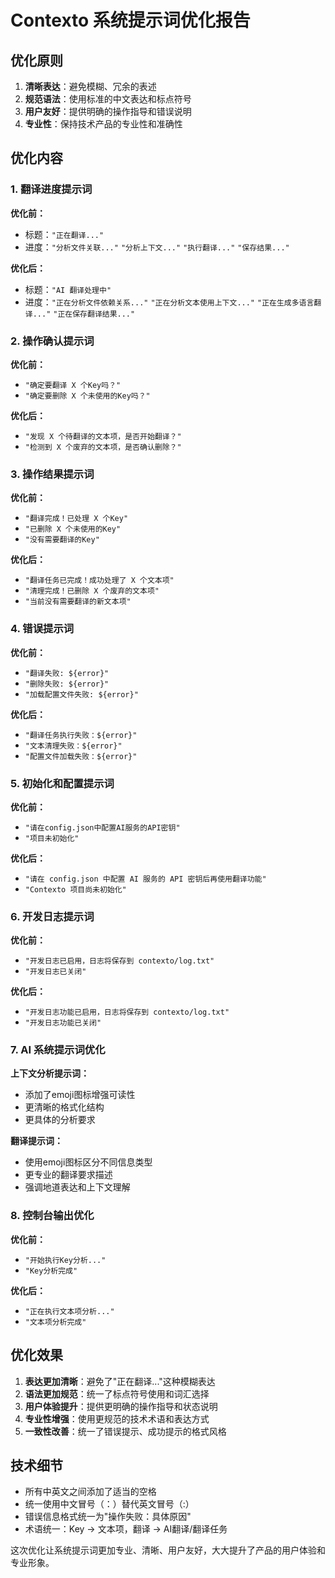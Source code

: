 # Contexto 系统提示词优化报告

## 优化原则
1. **清晰表达**：避免模糊、冗余的表述
2. **规范语法**：使用标准的中文表达和标点符号
3. **用户友好**：提供明确的操作指导和错误说明
4. **专业性**：保持技术产品的专业性和准确性

## 优化内容

### 1. 翻译进度提示词
**优化前：**
- 标题：`"正在翻译..."`
- 进度：`"分析文件关联..."` `"分析上下文..."` `"执行翻译..."` `"保存结果..."`

**优化后：**
- 标题：`"AI 翻译处理中"`
- 进度：`"正在分析文件依赖关系..."` `"正在分析文本使用上下文..."` `"正在生成多语言翻译..."` `"正在保存翻译结果..."`

### 2. 操作确认提示词
**优化前：**
- `"确定要翻译 X 个Key吗？"`
- `"确定要删除 X 个未使用的Key吗？"`

**优化后：**
- `"发现 X 个待翻译的文本项，是否开始翻译？"`
- `"检测到 X 个废弃的文本项，是否确认删除？"`

### 3. 操作结果提示词
**优化前：**
- `"翻译完成！已处理 X 个Key"`
- `"已删除 X 个未使用的Key"`
- `"没有需要翻译的Key"`

**优化后：**
- `"翻译任务已完成！成功处理了 X 个文本项"`
- `"清理完成！已删除 X 个废弃的文本项"`
- `"当前没有需要翻译的新文本项"`

### 4. 错误提示词
**优化前：**
- `"翻译失败: ${error}"`
- `"删除失败: ${error}"`
- `"加载配置文件失败: ${error}"`

**优化后：**
- `"翻译任务执行失败：${error}"`
- `"文本清理失败：${error}"`
- `"配置文件加载失败：${error}"`

### 5. 初始化和配置提示词
**优化前：**
- `"请在config.json中配置AI服务的API密钥"`
- `"项目未初始化"`

**优化后：**
- `"请在 config.json 中配置 AI 服务的 API 密钥后再使用翻译功能"`
- `"Contexto 项目尚未初始化"`

### 6. 开发日志提示词
**优化前：**
- `"开发日志已启用，日志将保存到 contexto/log.txt"`
- `"开发日志已关闭"`

**优化后：**
- `"开发日志功能已启用，日志将保存到 contexto/log.txt"`
- `"开发日志功能已关闭"`

### 7. AI 系统提示词优化
**上下文分析提示词：**
- 添加了emoji图标增强可读性
- 更清晰的格式化结构
- 更具体的分析要求

**翻译提示词：**
- 使用emoji图标区分不同信息类型
- 更专业的翻译要求描述
- 强调地道表达和上下文理解

### 8. 控制台输出优化
**优化前：**
- `"开始执行Key分析..."`
- `"Key分析完成"`

**优化后：**
- `"正在执行文本项分析..."`
- `"文本项分析完成"`

## 优化效果
1. **表达更加清晰**：避免了"正在翻译..."这种模糊表达
2. **语法更加规范**：统一了标点符号使用和词汇选择
3. **用户体验提升**：提供更明确的操作指导和状态说明
4. **专业性增强**：使用更规范的技术术语和表达方式
5. **一致性改善**：统一了错误提示、成功提示的格式风格

## 技术细节
- 所有中英文之间添加了适当的空格
- 统一使用中文冒号（：）替代英文冒号（:）
- 错误信息格式统一为"操作失败：具体原因"
- 术语统一：Key → 文本项，翻译 → AI翻译/翻译任务

这次优化让系统提示词更加专业、清晰、用户友好，大大提升了产品的用户体验和专业形象。
